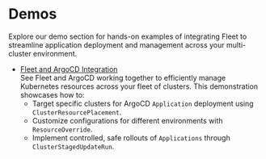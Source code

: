 # Demos

Explore our demo section for hands-on examples of integrating Fleet to streamline application deployment and management across your multi-cluster environment.

* [Fleet and ArgoCD Integration](./ArgoCD/fleet-argocd-integration.md)   
  See Fleet and ArgoCD working together to efficiently manage Kubernetes resources across your fleet of clusters. This demonstration showcases how to:
  - Target specific clusters for ArgoCD `Application` deployment using `ClusterResourcePlacement`.
  - Customize configurations for different environments with `ResourceOverride`.
  - Implement controlled, safe rollouts of `Applications` through `ClusterStagedUpdateRun`.
